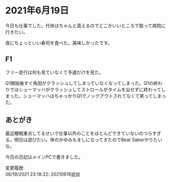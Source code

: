 # 2021年6月19日

今日も仕事でした。代休はちゃんと貰えるのでどこかいいところで取って病院に行きたい。

夜にちょっといい寿司を食べた。美味しかったです。

## F1

フリー走行は何も見ていなくて予選だけを見た。

Q1開始後すぐ角田がクラッシュしてしまっていなくなってしまった。Q1の終わりではシューマッハがクラッシュしてストロールがタイムを出せずに終わってしまった。シューマッハはちゃっかりQ1でノックアウトされてなくて笑ってしまった。

## あとがき

最近睡眠重点してるせいで仕事以外のことをほとんどできていないのつらすぎる。明日は遊びたい。体のかゆみもましになってきたのでBeat Saberやりたいな。

今日の日記はメインPCで書きました。

変更履歴:  
06/19/2021 23:18:22: 20210619追加  
